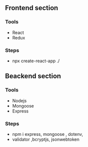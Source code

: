 ## Frontend section
### Tools
 - React
 - Redux 

### Steps
  - npx create-react-app ./
  





## Beackend section 
### Tools
   - Nodejs
   - Mongoose
   - Express


### Steps
 - npm i express, mongoose , dotenv,
 - validator ,bcryptjs, jsonwebtoken
